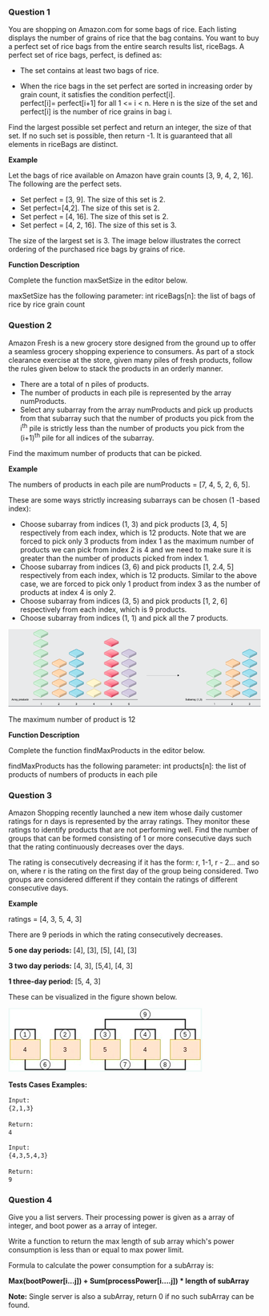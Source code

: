 ### Question 1
You are shopping on Amazon.com for some bags of rice. Each listing displays the number of grains of rice that the bag 
contains. You want to buy a perfect set of rice bags from the entire search results list, riceBags. A perfect set of 
rice bags, perfect, is defined as:

- The set contains at least two bags of rice.

- When the rice bags in the set perfect are sorted in increasing order by grain count, it satisfies the 
condition perfect[i]. <br/> perfect[i]= perfect[i+1] for all 1 <= i < n. Here n is the size of the set and perfect[i] is the number of rice grains in bag i.

Find the largest possible set perfect and return an integer, the size of that set. If no such set is possible, then return -1. It is guaranteed that all elements in riceBags are distinct.

**Example**

Let the bags of rice available on Amazon have grain counts [3, 9, 4, 2, 16]. The following are the perfect sets.

- Set perfect = [3, 9]. The size of this set is 2.
- Set perfect=[4,2]. The size of this set is 2.  
- Set perfect = [4, 16]. The size of this set is 2.
- Set perfect = [4, 2, 16]. The size of this set is 3.

The size of the largest set is 3. The image below illustrates the correct ordering of the purchased rice bags by grains of rice.

**Function Description**

Complete the function maxSetSize in the editor below.

maxSetSize has the following parameter: int riceBags[n]: the list of bags of rice by rice grain count

### Question 2
Amazon Fresh is a new grocery store designed from the ground up to offer a seamless grocery shopping experience to consumers. As part of a stock clearance exercise at the store, given many piles of fresh products, follow the rules given below to stack the products in an orderly manner.
- There are a total of n piles of products.
- The number of products in each pile is represented by the array numProducts. 
- Select any subarray from the array numProducts and pick up products from that subarray such that the number of products you pick from the i<sup>th</sup> pile is strictly less than the number of products you pick from the (i+1)<sup>th</sup> pile for all indices of the subarray.

Find the maximum number of products that can be picked.

**Example**

The numbers of products in each pile are numProducts = [7, 4, 5, 2, 6, 5].

These are some ways strictly increasing subarrays can be chosen (1 -based index):
- Choose subarray from indices (1, 3) and pick products [3, 4, 5] respectively from each index, which is 12 products. Note that we are forced to
pick only 3 products from index 1 as the maximum number of products we can pick from index 2 is 4 and we need to make sure it is greater
than the number of products picked from index 1.
- Choose subarray from indices (3, 6) and pick products [1, 2.4, 5] respectively from each index, which is 12 products. Similar to the above case,
we are forced to pick only 1 product from index 3 as the number of products at index 4 is only 2.
- Choose subarray from indices (3, 5) and pick products [1, 2, 6] respectively from each index, which is 9 products.
- Choose subarray from indices (1, 1) and pick all the 7 products.

![img.png](resources/question2_example.png)

The maximum number of product is 12

**Function Description**

Complete the function findMaxProducts in the editor below.

findMaxProducts has the following parameter: int products[n]: the list of products of numbers of products in each pile

### Question 3
Amazon Shopping recently launched a new item whose daily customer ratings for n days is represented by the array ratings. They monitor these ratings to identify products that are not performing well. Find the number of groups that can be formed consisting of 1 or more consecutive days such that the rating continuously decreases over the days.

The rating is consecutively decreasing if it has the form: r, 1-1, r - 2... and so on, where r is the rating on the first day of the group being considered. Two groups are considered different if they contain the ratings of different consecutive days.

**Example**

ratings = [4, 3, 5, 4, 3]

There are 9 periods in which the rating consecutively decreases.

**5 one day periods:** [4], [3], [5], [4], [3]

**3 two day periods:** [4, 3], [5,4], [4, 3]

**1 three-day period:** [5, 4, 3]

These can be visualized in the figure shown below.

![img.png](resources/question3_example.png)

**Tests Cases Examples:**
```
Input:
{2,1,3}

Return:
4
```

```
Input:
{4,3,5,4,3}

Return:
9
```

### Question 4
Give you a list servers. Their processing power is given as a array of integer, and boot power as a array of integer.

Write a function to return the max length of sub array which's power consumption is less than or equal to max power limit.

Formula to calculate the power consumption for a subArray is:

<b>Max(bootPower[i...j]) + Sum(processPower[i....j]) * length of subArray</b>

<b>Note:</b> Single server is also a subArray, return 0 if no such subArray can be found.


